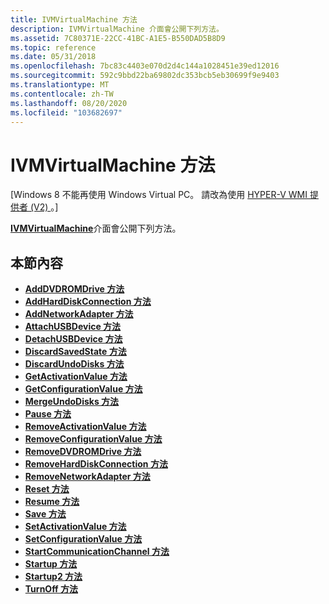 ```yaml
---
title: IVMVirtualMachine 方法
description: IVMVirtualMachine 介面會公開下列方法。
ms.assetid: 7C80371E-22CC-41BC-A1E5-B550DAD5B8D9
ms.topic: reference
ms.date: 05/31/2018
ms.openlocfilehash: 7bc83c4403e070d2d4c144a1028451e39ed12016
ms.sourcegitcommit: 592c9bbd22ba69802dc353bcb5eb30699f9e9403
ms.translationtype: MT
ms.contentlocale: zh-TW
ms.lasthandoff: 08/20/2020
ms.locfileid: "103682697"
---
```

# <a name="ivmvirtualmachine-methods"></a>IVMVirtualMachine 方法

\[Windows 8 不能再使用 Windows Virtual PC。 請改為使用 [HYPER-V WMI 提供者 (V2) ](/windows/desktop/HyperV_v2/windows-virtualization-portal)。\]

[**IVMVirtualMachine**](ivmvirtualmachine.md)介面會公開下列方法。

## <a name="in-this-section"></a>本節內容

-   [**AddDVDROMDrive 方法**](ivmvirtualmachine-adddvdromdrive.md)
-   [**AddHardDiskConnection 方法**](ivmvirtualmachine-addharddiskconnection.md)
-   [**AddNetworkAdapter 方法**](ivmvirtualmachine-addnetworkadapter.md)
-   [**AttachUSBDevice 方法**](ivmvirtualmachine-attachusbdevice.md)
-   [**DetachUSBDevice 方法**](ivmvirtualmachine-detachusbdevice.md)
-   [**DiscardSavedState 方法**](ivmvirtualmachine-discardsavedstate.md)
-   [**DiscardUndoDisks 方法**](ivmvirtualmachine-discardundodisks.md)
-   [**GetActivationValue 方法**](ivmvirtualmachine-getactivationvalue.md)
-   [**GetConfigurationValue 方法**](ivmvirtualmachine-getconfigurationvalue.md)
-   [**MergeUndoDisks 方法**](ivmvirtualmachine-mergeundodisks.md)
-   [**Pause 方法**](ivmvirtualmachine-pause.md)
-   [**RemoveActivationValue 方法**](ivmvirtualmachine-removeactivationvalue.md)
-   [**RemoveConfigurationValue 方法**](ivmvirtualmachine-removeconfigurationvalue.md)
-   [**RemoveDVDROMDrive 方法**](ivmvirtualmachine-removedvdromdrive.md)
-   [**RemoveHardDiskConnection 方法**](ivmvirtualmachine-removeharddiskconnection.md)
-   [**RemoveNetworkAdapter 方法**](ivmvirtualmachine-removenetworkadapter.md)
-   [**Reset 方法**](ivmvirtualmachine-reset.md)
-   [**Resume 方法**](ivmvirtualmachine-resume.md)
-   [**Save 方法**](ivmvirtualmachine-save.md)
-   [**SetActivationValue 方法**](ivmvirtualmachine-setactivationvalue.md)
-   [**SetConfigurationValue 方法**](ivmvirtualmachine-setconfigurationvalue.md)
-   [**StartCommunicationChannel 方法**](ivmvirtualmachine-startcommunicationchannel.md)
-   [**Startup 方法**](ivmvirtualmachine-startup.md)
-   [**Startup2 方法**](ivmvirtualmachine-startup2.md)
-   [**TurnOff 方法**](ivmvirtualmachine-turnoff.md)

 

 